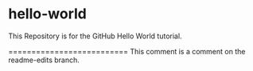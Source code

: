 # hello-world
This Repository is for the GitHub Hello World tutorial.

==========================
This comment is a comment on the readme-edits branch.
